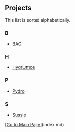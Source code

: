 ## Projects

This list is sorted alphabetically.

### B

* [BAG](projects/bag.md)

### H

* [HydrOffice](projects/hydroffice.md)

### P

* [Pydro](projects/pydro.md)

### S

* [Sussie](projects/sussie/1.2.4.md)



[[Go to Main Page](resources/home.png)](index.md)
